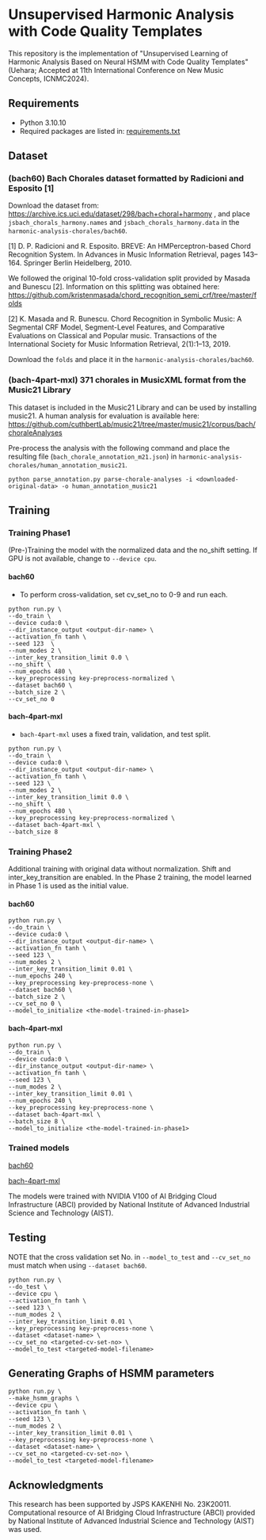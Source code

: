 # Unsupervised Harmonic Analysis with Code Quality Templates
This repository is the implementation of 
"Unsupervised Learning of Harmonic Analysis Based on Neural HSMM with Code Quality Templates"
(Uehara; Accepted at 11th International Conference on New Music Concepts, ICNMC2024).

## Requirements
- Python 3.10.10
- Required packages are listed in: [requirements.txt](requirements.txt)

## Dataset
### (bach60) Bach Chorales dataset formatted by Radicioni and Esposito [1]
Download the dataset from: https://archive.ics.uci.edu/dataset/298/bach+choral+harmony
, and place `jsbach_chorals_harmony.names` and `jsbach_chorals_harmony.data` in the `harmonic-analysis-chorales/bach60`.

[1] D. P. Radicioni and R. Esposito. BREVE: An HMPerceptron-based Chord Recognition System. 
In Advances in Music Information Retrieval, pages 143–164. 
Springer Berlin Heidelberg, 2010.

We followed the original 10-fold cross-validation split provided by Masada and Bunescu [2].
Information on this splitting was obtained here: https://github.com/kristenmasada/chord_recognition_semi_crf/tree/master/folds

[2] K. Masada and R. Bunescu. Chord Recognition in Symbolic Music:
A Segmental CRF Model, Segment-Level Features, 
and Comparative Evaluations on Classical and Popular music. 
Transactions of the International Society for Music Information Retrieval, 2(1):1–13, 2019.

Download the `folds` and place it in the `harmonic-analysis-chorales/bach60`.

### (bach-4part-mxl) 371 chorales in MusicXML format from the Music21 Library
This dataset is included in the Music21 Library and can be used by installing music21.
A human analysis for evaluation is available here: https://github.com/cuthbertLab/music21/tree/master/music21/corpus/bach/choraleAnalyses

Pre-process the analysis with the following command
and place the resulting file (`bach_chorale_annotation_m21.json`) in `harmonic-analysis-chorales/human_annotation_music21`.
```
python parse_annotation.py parse-chorale-analyses -i <downloaded-original-data> -o human_annotation_music21
```

## Training
### Training Phase1
(Pre-)Training the model with the normalized data and the no_shift setting.
If GPU is not available, change to `--device cpu`.
#### bach60
- To perform cross-validation, set cv_set_no to 0-9 and run each.
```
python run.py \
--do_train \
--device cuda:0 \
--dir_instance_output <output-dir-name> \
--activation_fn tanh \
--seed 123  \
--num_modes 2 \
--inter_key_transition_limit 0.0 \
--no_shift \
--num_epochs 480 \
--key_preprocessing key-preprocess-normalized \
--dataset bach60 \
--batch_size 2 \
--cv_set_no 0
```

#### bach-4part-mxl
- `bach-4part-mxl` uses a fixed train, validation, and test split.
```
python run.py \
--do_train \
--device cuda:0 \
--dir_instance_output <output-dir-name> \
--activation_fn tanh \
--seed 123 \
--num_modes 2 \
--inter_key_transition_limit 0.0 \
--no_shift \
--num_epochs 480 \
--key_preprocessing key-preprocess-normalized \
--dataset bach-4part-mxl \
--batch_size 8
```

### Training Phase2
Additional training with original data without normalization.
Shift and inter_key_transition are enabled.
In the Phase 2 training, the model learned in Phase 1 is used as the initial value.

#### bach60
```
python run.py \
--do_train \
--device cuda:0 \
--dir_instance_output <output-dir-name> \
--activation_fn tanh \
--seed 123 \
--num_modes 2 \
--inter_key_transition_limit 0.01 \
--num_epochs 240 \
--key_preprocessing key-preprocess-none \
--dataset bach60 \
--batch_size 2 \
--cv_set_no 0 \
--model_to_initialize <the-model-trained-in-phase1>
```

#### bach-4part-mxl
```
python run.py \
--do_train \
--device cuda:0 \
--dir_instance_output <output-dir-name> \
--activation_fn tanh \
--seed 123 \
--num_modes 2 \
--inter_key_transition_limit 0.01 \
--num_epochs 240 \
--key_preprocessing key-preprocess-none \
--dataset bach-4part-mxl \
--batch_size 8 \
--model_to_initialize <the-model-trained-in-phase1>
```

### Trained models
[bach60](trained-models/bach60)

[bach-4part-mxl](trained-models/bach-4part-mxl)

The models were trained with NVIDIA V100 of AI Bridging Cloud Infrastructure (ABCI) 
provided by National Institute of Advanced Industrial Science and Technology (AIST).

## Testing
NOTE that the cross validation set No. in `--model_to_test` and `--cv_set_no` must match when using `--dataset bach60`.
```
python run.py \
--do_test \
--device cpu \
--activation_fn tanh \
--seed 123 \
--num_modes 2 \
--inter_key_transition_limit 0.01 \
--key_preprocessing key-preprocess-none \
--dataset <dataset-name> \
--cv_set_no <targeted-cv-set-no> \
--model_to_test <targeted-model-filename>
```

## Generating Graphs of HSMM parameters
```
python run.py \
--make_hsmm_graphs \
--device cpu \
--activation_fn tanh \
--seed 123 \
--num_modes 2 \
--inter_key_transition_limit 0.01 \
--key_preprocessing key-preprocess-none \
--dataset <dataset-name> \
--cv_set_no <targeted-cv-set-no> \
--model_to_test <targeted-model-filename>
```
## Acknowledgments
This research has been supported by JSPS KAKENHI No. 23K20011.
Computational resource of AI Bridging Cloud Infrastructure (ABCI) 
provided by National Institute of Advanced Industrial Science and Technology (AIST) was used. 